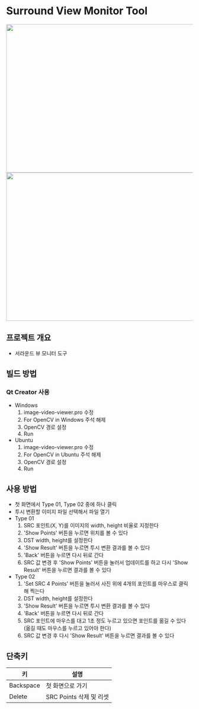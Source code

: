 # Surround View Monitor Tool
<div>
<img src="https://user-images.githubusercontent.com/55565351/132447803-0f8d8b49-7d84-4b45-8eab-edb8fbc69343.gif" width="600" height="400"/>
<img src="https://user-images.githubusercontent.com/55565351/132447814-a65697d0-102e-404f-98b4-b27771aca162.gif" width="600" height="400"/>
</div>

## 프로젝트 개요
* 서라운드 뷰 모니터 도구

## 빌드 방법
### Qt Creator 사용
* Windows
  1. image-video-viewer.pro 수정
  2. For OpenCV in Windows 주석 해제
  3. OpenCV 경로 설정
  4. Run
* Ubuntu
  1. image-video-viewer.pro 수정
  2. For OpenCV in Ubuntu 주석 해제
  3. OpenCV 경로 설정
  4. Run

## 사용 방법
* 첫 화면에서 Type 01, Type 02 중에 하나 클릭
* 투시 변환할 이미지 파일 선택해서 파일 열기
* Type 01
  1. SRC 포인트(X, Y)를 이미지의 width, height 비율로 지정한다
  2. 'Show Points' 버튼을 누르면 위치를 볼 수 있다
  3. DST width, height를 설정한다
  4. 'Show Result' 버튼을 누르면 투시 변환 결과를 볼 수 있다
  5. 'Back' 버튼을 누르면 다시 뒤로 간다
  6. SRC 값 변경 후 'Show Points' 버튼을 눌러서 업데이트를 하고 다시 'Show Result' 버튼을 누르면 결과를 볼 수 있다
* Type 02
  1. 'Set SRC 4 Points' 버튼을 눌러서 사진 위에 4개의 포인트를 마우스로 클릭해 찍는다
  2. DST width, height를 설정한다
  3. 'Show Result' 버튼을 누르면 투시 변환 결과를 볼 수 있다
  4. 'Back' 버튼을 누르면 다시 뒤로 간다
  5. SRC 포인트에 마우스를 대고 1초 정도 누르고 있으면 포인트를 옮길 수 있다 (옮길 때도 마우스를 누르고 있어야 한다)
  6. SRC 값 변경 후 다시 'Show Result' 버튼을 누르면 결과를 볼 수 있다

## 단축키
키 | 설명
--------- | --------
Backspace | 첫 화면으로 가기
Delete | SRC Points 삭제 및 리셋
